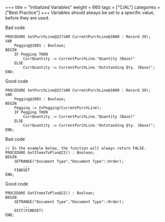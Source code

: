 +++
title = "Initialized Variables"
weight = 660
tags = ["C/AL"]
categories = ["Best Practice"]
+++
Variables should always be set to a specific value, before they are used.

Bad code

    PROCEDURE SetPurchLine@22(VAR CurrentPurchLine@1000 : Record 39);
    VAR
        Pegging@1001 : Boolean;
    BEGIN
        IF Pegging THEN
            CurrQuantity := CurrentPurchLine."Quantity (Base)"
        ELSE
            CurrQuantity := CurrentPurchLine."Outstanding Qty. (Base)";
    END;

Good code

    PROCEDURE SetPurchLine@22(VAR CurrentPurchLine@1000 : Record 39);
    VAR
        Pegging@1001 : Boolean;
    BEGIN
        Pegging := IsPegging(CurrentPurchLine);
        IF Pegging THEN
            CurrQuantity := CurrentPurchLine."Quantity (Base)"
        ELSE
            CurrQuantity := CurrentPurchLine."Outstanding Qty. (Base)";
    END;

Bad code

    // In the example below, the function will always return FALSE.
    PROCEDURE GetItemsToPlan@22() : Boolean;
    BEGIN
        SETRANGE("Document Type","Document Type"::Order);
            ...
        FINDSET
    END;

Good code

    PROCEDURE GetItemsToPlan@22() : Boolean;
    BEGIN
        SETRANGE("Document Type","Document Type"::Order);
            ...
        EXIT(FINDSET)
    END;
